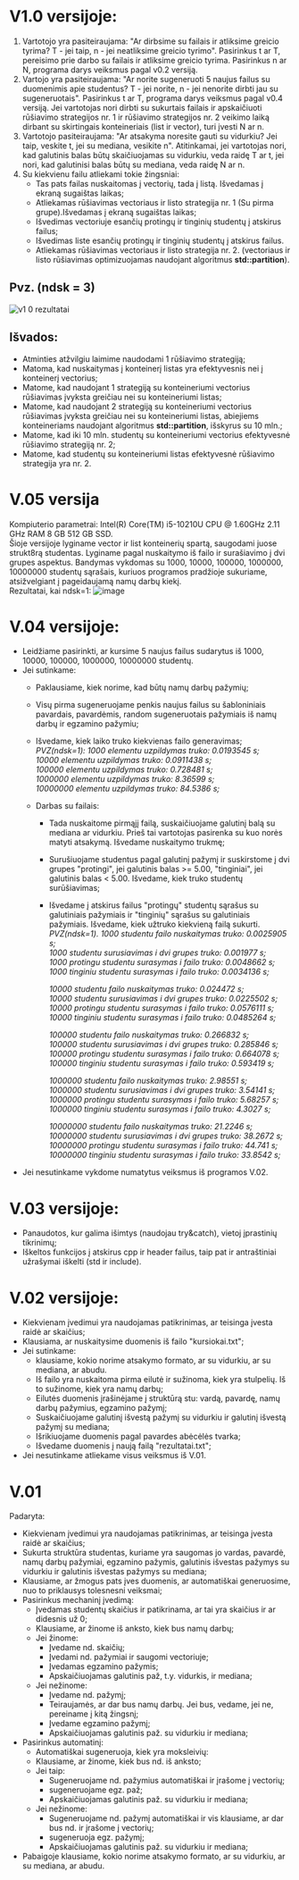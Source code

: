 # V1.0 versijoje:
1) Vartotojo yra pasiteiraujama: "Ar dirbsime su failais ir atliksime greicio tyrima? T - jei taip, n - jei neatliksime greicio tyrimo". Pasirinkus t ar T, pereisimo prie darbo su failais ir atliksime greicio tyrima. Pasirinkus n ar N, programa darys veiksmus pagal v0.2 versiją.</br>
2) Vartojo yra pasiteiraujama: "Ar norite sugeneruoti 5 naujus failus su duomenimis apie studentus? T - jei norite, n - jei nenorite dirbti jau su sugeneruotais". Pasirinkus t ar T, programa darys veiksmus pagal v0.4 versiją. Jei vartotojas nori dirbti su sukurtais failais ir apskaičiuoti rūšiavimo strategijos nr. 1  ir rūšiavimo strategijos nr. 2 veikimo laiką dirbant su skirtingais konteineriais (list ir vector), turi įvesti N ar n.</br>
3) Vartotojo pasiteiraujama: "Ar atsakyma noresite gauti su vidurkiu? Jei taip, veskite t, jei su mediana, vesikite n". Atitinkamai, jei vartotojas nori, kad galutinis balas būtų skaičiuojamas su vidurkiu, veda raidę T ar t, jei nori, kad galutinisi balas būtų su mediana, veda raidę N ar n.</br>
4) Su kiekvienu failu atliekami tokie žingsniai:
   * Tas pats failas nuskaitomas į vectorių, tada į listą. Išvedamas į ekraną sugaištas laikas;
   * Atliekamas rūšiavimas vectoriaus ir listo strategija nr. 1 (Su pirma grupe).Išvedamas į ekraną sugaištas laikas;
   * Išvedimas vectoriuje esančių protingų ir tinginių studentų į atskirus failus;
   * Išvedimas liste esančių protingų ir tinginių studentų į atskirus failus. 
   * Atliekamas rūšiavimas vectoriaus ir listo strategija nr. 2. (vectoriaus  ir listo rūšiavimas optimizuojamas naudojant algoritmus **std::partition**). </br>
## Pvz. (ndsk = 3)
  ![v1 0 rezultatai](https://user-images.githubusercontent.com/90412167/144485425-ac59d490-7b76-4fe7-8d1f-e95ccc242ae3.jpg)
## Išvados:
 * Atminties atžvilgiu laimime naudodami 1 rūšiavimo strategiją;
 * Matoma, kad nuskaitymas į konteinerį listas yra efektyvesnis nei į konteinerį vectorius;
 * Matome, kad naudojant 1 strategiją su konteineriumi vectorius rūšiavimas įvyksta greičiau nei su konteineriumi listas;
 * Matome, kad naudojant 2 strategiją su konteineriumi vectorius rūšiavimas įvyksta greičiau nei su konteineriumi listas, abiejiems konteineriams naudojant algoritmus **std::partition**, išskyrus su 10 mln.;
 * Matome, kad iki 10 mln. studentų su konteineriumi vectorius efektyvesnė rūšiavimo strategiją nr. 2;
 * Matome, kad studentų su konteineriumi listas efektyvesnė rūšiavimo strategija yra nr. 2.

# V.05 versija
Kompiuterio parametrai: Intel(R) Core(TM) i5-10210U CPU @ 1.60GHz   2.11 GHz
RAM 8 GB
512 GB SSD.</br>
Šioje versijoje lyginame vector ir list konteinerių spartą, saugodami juose strukt8rą studentas. Lyginame pagal nuskaitymo iš failo ir surašiavimo į dvi grupes aspektus. Bandymas vykdomas su 1000, 10000, 100000, 1000000, 10000000 studentų sąrašais, kuriuos programos pradžioje sukuriame, atsižvelgiant į pageidaujamą namų darbų kiekį.</br>
Rezultatai, kai ndsk=1:
![image](https://user-images.githubusercontent.com/90412167/140548534-3069a169-5586-4394-be03-35466ea7effc.png)

# V.04 versijoje:
* Leidžiame pasirinkti, ar kursime 5 naujus failus sudarytus iš 1000, 10000, 100000, 1000000, 10000000 studentų.
* Jei sutinkame:
  * Paklausiame, kiek norime, kad būtų namų darbų pažymių;
  * Visų pirma sugeneruojame penkis naujus failus su šabloniniais pavardais, pavardėmis, random sugeneruotais pažymiais iš namų darbų ir egzamino pažymiu;
  * Išvedame, kiek laiko truko kiekvienas failo generavimas;<br/>
  *PVZ(ndsk=1): 
1000 elementu uzpildymas truko: 0.0193545 s;<br/>
10000 elementu uzpildymas truko: 0.0911438 s;<br/>
100000 elementu uzpildymas truko: 0.728481 s;<br/>
1000000 elementu uzpildymas truko: 8.36599 s;<br/>
10000000 elementu uzpildymas truko: 84.5386 s;*<br/>
  
  * Darbas su failais:
    * Tada nuskaitome pirmąjį failą, suskaičiuojame galutinį balą su mediana ar vidurkiu. Prieš tai vartotojas pasirenka su kuo norės matyti atsakymą. Išvedame nuskaitymo trukmę;
    * Surušiuojame studentus pagal galutinį pažymį ir suskirstome į dvi grupes "protingi", jei galutinis balas >= 5.00, "tinginiai", jei galutinis balas < 5.00. Išvedame, kiek truko studentų surūšiavimas;
    * Išvedame į atskirus failus "protingų" studentų sąrašus su galutiniais pažymiais ir "tinginių" sąrašus su galutiniais pažymiais. Išvedame, kiek užtruko kiekvieną failą sukurti.<br/>
*PVZ(ndsk=1). 1000 studentu failo nuskaitymas truko: 0.0025905 s;<br/>
1000 studentu surusiavimas i dvi grupes truko: 0.001977 s;<br/>
1000 protingu studentu surasymas i failo truko: 0.0048662 s;<br/>
1000 tinginiu studentu surasymas i failo truko: 0.0034136 s;*<br/>

         *10000 studentu failo nuskaitymas truko: 0.024472 s;<br/>
         10000 studentu surusiavimas i dvi grupes truko: 0.0225502 s;<br/>
         10000 protingu studentu surasymas i failo truko: 0.0576111 s;<br/>
         10000 tinginiu studentu surasymas i failo truko: 0.0485264 s;*<br/>

        *100000 studentu failo nuskaitymas truko: 0.266832 s;<br/>
        100000 studentu surusiavimas i dvi grupes truko: 0.285846 s;<br/>
        100000 protingu studentu surasymas i failo truko: 0.664078 s;<br/>
        100000 tinginiu studentu surasymas i failo truko: 0.593419 s;*<br/>

        *1000000 studentu failo nuskaitymas truko: 2.98551 s;<br/>
        1000000 studentu surusiavimas i dvi grupes truko: 3.54141 s;<br/>
        1000000 protingu studentu surasymas i failo truko: 5.68257 s;<br/>
        1000000 tinginiu studentu surasymas i failo truko: 4.3027 s;*<br/>
        
        *10000000 studentu failo nuskaitymas truko: 21.2246 s;<br/>
10000000 studentu surusiavimas i dvi grupes truko: 38.2672 s;<br/>
10000000 protingu studentu surasymas i failo truko: 44.741 s;<br/>
10000000 tinginiu studentu surasymas i failo truko: 33.8542 s;*<br/>
* Jei nesutinkame vykdome numatytus veiksmus iš programos V.02. 

# V.03 versijoje:
* Panaudotos, kur galima išimtys (naudojau try&catch), vietoj įprastinių tikrinimų;
* Iškeltos funkcijos į atskirus cpp ir header failus, taip pat ir antraštiniai užrašymai iškelti (std ir include).

# V.02 versijoje:
* Kiekvienam įvedimui yra naudojamas patikrinimas, ar teisinga įvesta raidė ar skaičius;
* Klausiama, ar nuskaitysime duomenis iš failo "kursiokai.txt";
* Jei sutinkame:
  * klausiame, kokio norime atsakymo formato, ar su vidurkiu, ar su mediana, ar abudu.
  * Iš failo yra nuskaitoma pirma eilutė ir sužinoma, kiek yra stulpelių. Iš to sužinome, kiek yra namų darbų;
  * Eilutės duomenis įrašinėjame į struktūrą stu: vardą, pavardę, namų darbų pažymius, egzamino pažymį;
  * Suskaičiuojame galutinį išvestą pažymį su vidurkiu ir galutinį išvestą pažymį su mediana;
  * Išrikiuojame duomenis pagal pavardes abėcėlės tvarka;
  * Išvedame duomenis į naują failą "rezultatai.txt";
* Jei nesutinkame atliekame visus veiksmus iš V.01.

# V.01
Padaryta:
* Kiekvienam įvedimui yra naudojamas patikrinimas, ar teisinga įvesta raidė ar skaičius;
* Sukurta struktūra studentas, kuriame yra saugomas jo vardas, pavardė, namų darbų pažymiai, egzamino pažymis, galutinis išvestas pažymys su vidurkiu ir galutinis išvestas pažymys su mediana;
* Klausiame, ar žmogus pats įves duomenis, ar automatiškai generuosime, nuo to priklausys tolesnesni veiksmai;
* Pasirinkus mechaninį įvedimą:
  * Įvedamas studentų skaičius ir patikrinama, ar tai yra skaičius ir ar didesnis už 0;
  * Klausiame, ar žinome iš anksto, kiek bus namų darbų;
  * Jei žinome:
    * Įvedame nd. skaičių;
    * Įvedami nd. pažymiai ir saugomi vectoriuje;
    * Įvedamas egzamino pažymis;
    * Apskaičiuojamas galutinis paž, t.y. vidurkis, ir mediana;
  * Jei nežinome:
    * Įvedame nd. pažymį;
    * Teiraujamės, ar dar bus namų darbų. Jei bus, vedame, jei ne, pereiname į kitą žingsnį;
    * Įvedame egzamino pažymį;
    * Apskaičiuojamas galutinis paž. su vidurkiu ir mediana;
* Pasirinkus automatinį:
  * Automatiškai sugeneruoja, kiek yra moksleivių:
  * Klausiame, ar žinome, kiek bus nd. iš anksto;
  * Jei taip:
    * Sugeneruojame nd. pažymius automatiškai ir įrašome į vectorių;
    * sugeneruojame egz. paž;
    * Apskaičiuojamas galutinis paž. su vidurkiu ir mediana;
  * Jei nežinome:
    * Sugeneruojame nd. pažymį automatiškai ir vis klausiame, ar dar bus nd. ir įrašome į vectorių;
    * sugeneruoja egz. pažymį;
    * Apskaičiuojamas galutinis paž. su vidurkiu ir mediana;
 * Pabaigoje klausiame, kokio norime atsakymo formato, ar su vidurkiu, ar su mediana, ar abudu.
  






